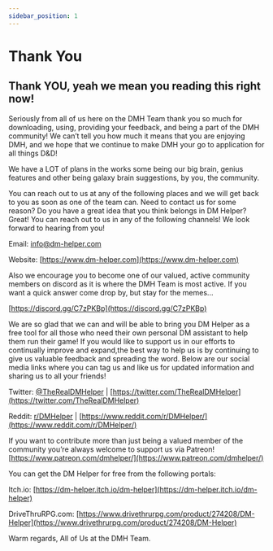 ```yaml
---
sidebar_position: 1
---
```


# Thank You

## Thank YOU, yeah we mean you reading this right now!

Seriously from all of us here on the DMH Team thank you so much for downloading, using, providing your feedback, and being a part of the DMH community! We can’t tell you how much it means that you are enjoying DMH, and we hope that we continue to make DMH your go to application for all things D\&D!

We have a LOT of plans in the works some being our big brain, genius features and other being galaxy brain suggestions, by you, the community.

You can reach out to us at any of the following places and we will get back to you as soon as one of the team can.
Need to contact us for some reason? Do you have a great idea that you think belongs in DM Helper? Great! You can reach out to us in any of the following channels! We look forward to hearing from you!

Email: [info@dm-helper.com](mailto:info@dm-helper.com)

Website: [https://www.dm-helper.com](https://www.dm-helper.com)

Also we encourage you to become one of our valued, active community members on discord as it is where the DMH Team is most active. If you want a quick answer come drop by, but stay for the memes...

[https://discord.gg/C7zPKBp](https://discord.gg/C7zPKBp)

We are so glad that we can and will be able to bring you DM Helper as a free tool for all those who need their own personal DM assistant to help them run their game! If you would like to support us in our efforts to continually improve and expand,the best way to help us is by continuing to give us valuable feedback and spreading the word. Below are our social media links where you can tag us and like us for updated information and sharing us to all your friends!

Twitter: [@TheRealDMHelper](https://twitter.com/TheRealDMHelper) | [https://twitter.com/TheRealDMHelper](https://twitter.com/TheRealDMHelper)

Reddit: [r/DMHelper](https://www.reddit.com/r/DMHelper/) | [https://www.reddit.com/r/DMHelper/](https://www.reddit.com/r/DMHelper/)

If you want to contribute more than just being a valued member of the community you’re always welcome to support us via Patreon! [https://www.patreon.com/dmhelper/](https://www.patreon.com/dmhelper/)

You can get the DM Helper for free from the following portals:

Itch.io: [https://dm-helper.itch.io/dm-helper](https://dm-helper.itch.io/dm-helper)

DriveThruRPG.com: [https://www.drivethrurpg.com/product/274208/DM-Helper](https://www.drivethrurpg.com/product/274208/DM-Helper)

Warm regards,
All of Us at the DMH Team.
